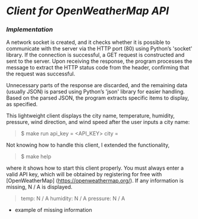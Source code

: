 # _Client for OpenWeatherMap API_

### _Implementation_
A network socket is created, and it checks whether it is possible to communicate with the server via the HTTP port (80) using Python’s 'socket' library. If the connection is successful, a GET request is constructed and sent to the server. Upon receiving the response, the program processes the message to extract the HTTP status code from the header, confirming that the request was successful.

Unnecessary parts of the response are discarded, and the remaining data (usually JSON) is parsed using Python’s 'json' library for easier handling. Based on the parsed JSON, the program extracts specific items to display, as specified.

This lightweight client displays the city name, temperature, humidity, pressure, wind direction, and wind speed after the user inputs a city name:

> $ make run api_key = <API_KEY> city = <CITY>

Not knowing how to handle this client, I extended the functionality,
> $ make help

where it shows how to start this client properly.
You must always enter a valid API key, which will be obtained by registering for free with [OpenWeatherMap] (https://openweathermap.org/).
If any information is missing, N / A is displayed.
> temp: N / A
humidity: N / A
 pressure: N / A

* example of missing information
